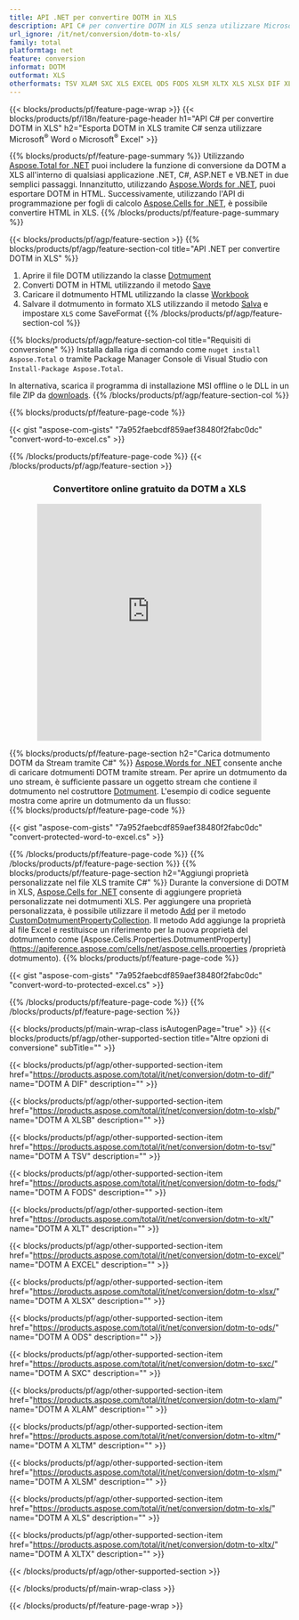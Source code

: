 ```yaml
---
title: API .NET per convertire DOTM in XLS
description: API C# per convertire DOTM in XLS senza utilizzare Microsoft Excel o Adobe Reader
url_ignore: /it/net/conversion/dotm-to-xls/
family: total
platformtag: net
feature: conversion
informat: DOTM
outformat: XLS
otherformats: TSV XLAM SXC XLS EXCEL ODS FODS XLSM XLTX XLS XLSX DIF XLSB XLT
---
```

{{< blocks/products/pf/feature-page-wrap >}}
{{< blocks/products/pf/i18n/feature-page-header h1="API C# per convertire DOTM in XLS" h2="Esporta DOTM in XLS tramite C# senza utilizzare Microsoft<sup>&reg;</sup> Word o Microsoft<sup>&reg;</sup> Excel" >}}

{{% blocks/products/pf/feature-page-summary %}}
Utilizzando [Aspose.Total for .NET](https://products.aspose.com/total/net/) puoi includere la funzione di conversione da DOTM a XLS all'interno di qualsiasi applicazione .NET, C#, ASP.NET e VB.NET in due semplici passaggi. Innanzitutto, utilizzando [Aspose.Words for .NET](https://products.aspose.com/words/net/), puoi esportare DOTM in HTML. Successivamente, utilizzando l'API di programmazione per fogli di calcolo [Aspose.Cells for .NET](https://products.aspose.com/cells/net/), è possibile convertire HTML in XLS.
{{% /blocks/products/pf/feature-page-summary  %}}

{{< blocks/products/pf/agp/feature-section >}}
{{% blocks/products/pf/agp/feature-section-col title="API .NET per convertire DOTM in XLS" %}}
1. Aprire il file DOTM utilizzando la classe [Dotmument](https://apiference.aspose.com/words/net/aspose.words/dotmument)
2. Converti DOTM in HTML utilizzando il metodo [Save](https://apiference.aspose.com/words/net/aspose.words.dotmument/save/methods/4)
3. Caricare il dotmumento HTML utilizzando la classe [Workbook](https://apiference.aspose.com/cells/net/aspose.cells/workbook)
4. Salvare il dotmumento in formato XLS utilizzando il metodo [Salva](https://apiference.aspose.com/cells/net/aspose.cells.workbook/save/methods/4) e impostare `XLS` come SaveFormat
{{% /blocks/products/pf/agp/feature-section-col %}}

{{% blocks/products/pf/agp/feature-section-col title="Requisiti di conversione" %}}
Installa dalla riga di comando come ```nuget install Aspose.Total``` o tramite Package Manager Console di Visual Studio con ```Install-Package Aspose.Total```.

In alternativa, scarica il programma di installazione MSI offline o le DLL in un file ZIP da [downloads](https://releases.aspose.com/total/net).
{{% /blocks/products/pf/agp/feature-section-col %}}

{{% blocks/products/pf/feature-page-code %}}

{{< gist "aspose-com-gists" "7a952faebcdf859aef38480f2fabc0dc" "convert-word-to-excel.cs" >}}


{{% /blocks/products/pf/feature-page-code %}}
{{< /blocks/products/pf/agp/feature-section >}}
<div class="container-fluid agp-content bg-white aboutfile box-1 vh100 section nopbtm">
<div class=container>
<div class=row>
<div class="demobox tc col-md-12 padding-0" align="center">

<h3>Convertitore online gratuito da DOTM a XLS</h3>

<iframe style="border: none; height: 426px;" scrolling="no" src="https://total-conversion-app-65z5r2lp.qa.k8s.dynabic.com/?to=xls&from=dotm" id="child-iframe" width="80%"></iframe>

</div></div>
</div></div>

{{% blocks/products/pf/feature-page-section  h2="Carica dotmumento DOTM da Stream tramite C#" %}}
[Aspose.Words for .NET](https://products.aspose.com/words/net/) consente anche di caricare dotmumenti DOTM tramite stream. Per aprire un dotmumento da uno stream, è sufficiente passare un oggetto stream che contiene il dotmumento nel costruttore [Dotmument](https://apiference.aspose.com/words/net/aspose.words/dotmument). L'esempio di codice seguente mostra come aprire un dotmumento da un flusso:  
{{% blocks/products/pf/feature-page-code %}}

{{< gist "aspose-com-gists" "7a952faebcdf859aef38480f2fabc0dc" "convert-protected-word-to-excel.cs" >}}

{{% /blocks/products/pf/feature-page-code  %}}
{{% /blocks/products/pf/feature-page-section %}}
{{% blocks/products/pf/feature-page-section  h2="Aggiungi proprietà personalizzate nel file XLS tramite C#" %}}
Durante la conversione di DOTM in XLS, [Aspose.Cells for .NET](https://products.aspose.com/cells/net/) consente di aggiungere proprietà personalizzate nei dotmumenti XLS. Per aggiungere una proprietà personalizzata, è possibile utilizzare il metodo [Add](https://apiference.aspose.com/cells/net/aspose.cells.properties/customdotmumentpropertycollection/methods/add/index) per il metodo [CustomDotmumentPropertyCollection](https://apiference.aspose.com/cells/net/aspose.cells.properties/customdotmumentpropertycollection). Il metodo Add aggiunge la proprietà al file Excel e restituisce un riferimento per la nuova proprietà del dotmumento come [Aspose.Cells.Properties.DotmumentProperty](https://apiference.aspose.com/cells/net/aspose.cells.properties /proprietà dotmumento). 
{{% blocks/products/pf/feature-page-code %}}

{{< gist "aspose-com-gists" "7a952faebcdf859aef38480f2fabc0dc" "convert-word-to-protected-excel.cs" >}}

{{% /blocks/products/pf/feature-page-code  %}}
{{% /blocks/products/pf/feature-page-section %}}

{{< blocks/products/pf/main-wrap-class isAutogenPage="true" >}}
{{< blocks/products/pf/agp/other-supported-section title="Altre opzioni di conversione" subTitle="" >}}

{{< blocks/products/pf/agp/other-supported-section-item href="https://products.aspose.com/total/it/net/conversion/dotm-to-dif/" name="DOTM A DIF" description="" >}}

{{< blocks/products/pf/agp/other-supported-section-item href="https://products.aspose.com/total/it/net/conversion/dotm-to-xlsb/" name="DOTM A XLSB" description="" >}}

{{< blocks/products/pf/agp/other-supported-section-item href="https://products.aspose.com/total/it/net/conversion/dotm-to-tsv/" name="DOTM A TSV" description="" >}}

{{< blocks/products/pf/agp/other-supported-section-item href="https://products.aspose.com/total/it/net/conversion/dotm-to-fods/" name="DOTM A FODS" description="" >}}

{{< blocks/products/pf/agp/other-supported-section-item href="https://products.aspose.com/total/it/net/conversion/dotm-to-xlt/" name="DOTM A XLT" description="" >}}

{{< blocks/products/pf/agp/other-supported-section-item href="https://products.aspose.com/total/it/net/conversion/dotm-to-excel/" name="DOTM A EXCEL" description="" >}}

{{< blocks/products/pf/agp/other-supported-section-item href="https://products.aspose.com/total/it/net/conversion/dotm-to-xlsx/" name="DOTM A XLSX" description="" >}}

{{< blocks/products/pf/agp/other-supported-section-item href="https://products.aspose.com/total/it/net/conversion/dotm-to-ods/" name="DOTM A ODS" description="" >}}

{{< blocks/products/pf/agp/other-supported-section-item href="https://products.aspose.com/total/it/net/conversion/dotm-to-sxc/" name="DOTM A SXC" description="" >}}

{{< blocks/products/pf/agp/other-supported-section-item href="https://products.aspose.com/total/it/net/conversion/dotm-to-xlam/" name="DOTM A XLAM" description="" >}}

{{< blocks/products/pf/agp/other-supported-section-item href="https://products.aspose.com/total/it/net/conversion/dotm-to-xltm/" name="DOTM A XLTM" description="" >}}

{{< blocks/products/pf/agp/other-supported-section-item href="https://products.aspose.com/total/it/net/conversion/dotm-to-xlsm/" name="DOTM A XLSM" description="" >}}

{{< blocks/products/pf/agp/other-supported-section-item href="https://products.aspose.com/total/it/net/conversion/dotm-to-xls/" name="DOTM A XLS" description="" >}}

{{< blocks/products/pf/agp/other-supported-section-item href="https://products.aspose.com/total/it/net/conversion/dotm-to-xltx/" name="DOTM A XLTX" description="" >}}



{{< /blocks/products/pf/agp/other-supported-section >}}

{{< /blocks/products/pf/main-wrap-class >}}

{{< /blocks/products/pf/feature-page-wrap >}}